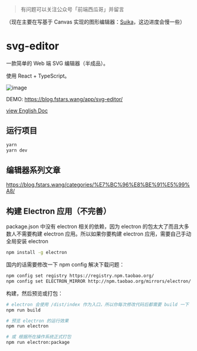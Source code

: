 > 有问题可以关注公众号「前端西瓜哥」并留言

（现在主要在写基于 Canvas 实现的图形编辑器：[Suika](https://github.com/F-star/suika)，这边进度会慢一些）

# svg-editor

一款简单的 Web 端 SVG 编辑器（半成品）。

使用 React + TypeScript。

![image](https://user-images.githubusercontent.com/18698939/206910372-86a41560-8b52-46b3-ab6e-dab25319fb9e.png)

DEMO: https://blog.fstars.wang/app/svg-editor/

[view English Doc](./README.EN.md)
## 运行项目

```sh
yarn
yarn dev
```

## 编辑器系列文章

https://blog.fstars.wang/categories/%E7%BC%96%E8%BE%91%E5%99%A8/

## 构建 Electron 应用（不完善）

package.json 中没有 electron 相关的依赖，因为 electron 的包太大了而且大多数人不需要构建 electron 应用。所以如果你要构建 electron 应用，需要自己手动全局安装 electron

```sh
npm install -g electron
```

国内的话需要修改一下 npm config 解决下载问题：

```sh
npm config set registry https://registry.npm.taobao.org/
npm config set ELECTRON_MIRROR http://npm.taobao.org/mirrors/electron/
```

构建，然后预览或打包：

```sh
# electron 会使用 /dist/index 作为入口，所以你每次修改代码后都需要 build 一下
npm run build

# 预览 electron 的运行效果
npm run electron

# 或 根据所在操作系统正式打包
npm run electron:package
```
